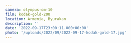 ```yaml
---
camera: olympus-om-10
film: kodak-gold-200
location: Armenia, Byurakan
description: ''
date: '2022-09-17T23:00:11.000+00:00'
photo: '/uploads/2022/09/2022-09-17-kodak-gold-17.jpg'
---
```

